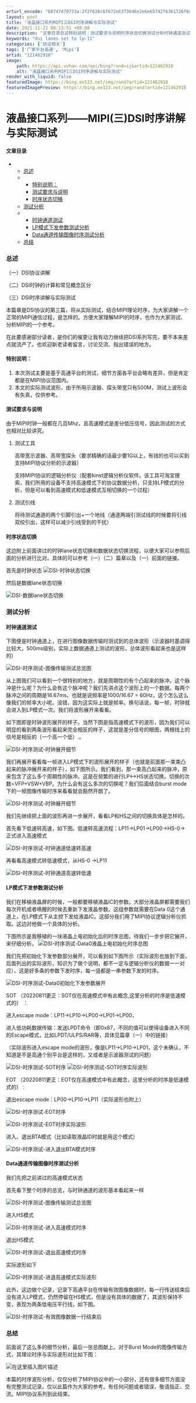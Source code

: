 ```yaml
---
arturl_encode: "68747470733a:2f2f626c6f672e6373646e2e6e65742f6361726f6c76656e2f:61727469636c652f64657461696c732f313231343632393138"
layout: post
title: "液晶接口系列MIPI三DSI时序讲解与实际测试"
date: 2021-11-22 00:13:51 +08:00
description: "文章目录总述特别说明：测试要求与说明时序状态切换测试分析时钟通道测试LP模式下发参数测试分析Data"
keywords: "dsi lanes set to lp-11"
categories: ['协议相关']
tags: ['厂家平台高通', 'Mipi']
artid: "121462918"
image:
    path: https://api.vvhan.com/api/bing?rand=sj&artid=121462918
    alt: "液晶接口系列MIPI三DSI时序讲解与实际测试"
render_with_liquid: false
featuredImage: https://bing.ee123.net/img/rand?artid=121462918
featuredImagePreview: https://bing.ee123.net/img/rand?artid=121462918
---
```


# 液晶接口系列——MIPI(三)DSI时序讲解与实际测试

#### 文章目录

* + [总述](#_1)
  + - [特别说明：](#_10)
    - [测试要求与说明](#_14)
    - [时序状态切换](#_22)
  + [测试分析](#_27)
  + - [时钟通道测试](#_29)
    - [LP模式下发参数测试分析](#LP_43)
    - [Data通道传输图像时序测试分析](#Data_66)
  + [总结](#_82)

### 总述

（一）DSI协议讲解
  
（二）DSI时钟的计算和常见概念区分
  
（三）DSI时序讲解与实际测试

本篇章是DSI协议的第三篇，将从实际测试，结合MIPI理论时序，为大家讲解一个正常的MIPI通信过程，是怎样的。方便大家理解MIPI的时序，也作为大家测试、分析MIPI的一个参考。
  
在此要感谢部分读者，是你们的催更让我有动力继续把DSI系列写完，要不本来差点就流产了。也欢迎新老读者留言，讨论交流、指出错误的地方。

#### 特别说明：

1. 本次测试主要是基于高通平台的测试，细节方面各平台会略有差异，但是肯定都是在MIPI协议范围内。
2. 本文的实际测试波形，由于所用示波器、探头带宽只有500M，测试上波形会有失真，仅供参考。

#### 测试要求与说明

由于MIPI时钟一般都在几百Mhz，且高速模式是差分低压信号，因此测试的方式也相对比较讲究。

1. 测试工具
     
   高带宽示波器、高带宽探头（要求精确的话最少要1G以上，有钱的也可以买到支持MIPI协议分析的示波器）
     
   支持MIPI协议的逻辑分析仪（配套kinst逻辑分析仪软件。该工具可淘宝搜索，我们所用的设备不支持高速模式下的协议数据分析，只支持LP模式的分析，但是可以看到高速模式和低速模式互相切换的一个过程）
2. 测试引线
     
   将待测试通道的两个引脚引出+一个地线（通道两端引测试线的时候要将引线双绞引出，这样可以减少引线受到的干扰）

#### 时序状态切换

这边附上前面讲过的时钟lane状态切换和数据状态切换流程，以便大家可以参照后面的分析进行比对。具体的可以参考（一）（二）篇章以及（一）前面的链接。
  
首先是时钟状态
![DSI-时钟状态切换](https://i-blog.csdnimg.cn/blog_migrate/3578d2d66f44506f01258435260a4923.png#pic_center)
  
然后是数据lane状态切换
  
![DSI-数据lane状态切换](https://i-blog.csdnimg.cn/blog_migrate/4a023bea3119b3f34cf267c8839c6f2c.png#pic_center)

### 测试分析

#### 时钟通道测试

下图便是时钟通道上，在进行图像数据传输时测试到的总体波形（示波器时基调得比较大，500ms级别，实际上数据通道上测试的波形，总体波形看起来也是这样的）
  
![DSI-时序测试-图像传输测试总览图](https://i-blog.csdnimg.cn/blog_migrate/58852ba58b8564388f8bdc9b2ad26668.png#pic_center)
  
从上图我们可以看到一个很特别的地方，就是周期性的有个凸起来的脉冲。这个脉冲是什么呢？为什么会有这个脉冲呢？我们先讲点这个波形上的一个数据。每两个脉冲之间的周期是16.67ms，也就是说频率是1000/16.67 = 60Hz，这个怎么这么像我们的帧率大小呢。没错，因为这实际上就是帧率。换句话说，每一帧，时钟就会进入到LP模式一次。我们将波形展开来看看。

如下图即是时钟波形展开的样子。当然下图是指高速模式下的波形，因为我们可以明显的看到两条波形看起来完全相反的样子，这就是差分信号的眼图，两根线上的信号是相反的（一个高一个低）.。
  
![DSI-时序测试-时钟展开细节](https://i-blog.csdnimg.cn/blog_migrate/732a72ae3ed8d3146a5a36ed4bb3c97c.png#pic_center)
  
我们再展开看看每一帧进入LP模式下的波形展开的样子（也就是前面那一束束凸起来的脉冲展开来的样子），如下图所示。我们看到，那一束高凸起来的脉冲，原来包含了这么多个周期性的脉冲。这是在频繁的进行LP<->HS状态切换。切换的次数=VFP+VSW+VBP。为什么会有这么多次的切换呢？我们后面结合burst mode下的一帧图像传输时序来看看就会豁然开朗了。
  
![DSI-时序测试-时钟展开细节](https://i-blog.csdnimg.cn/blog_migrate/8abfb7934c7a6c915822cc87a153ed51.png#pic_center)
  
我们先继续把上面的波形再进一步展开，看看LP和HS之间的切换具体是怎样的。
  
首先看下低速转高速，如下图。低速转高速流程：LP11->LP01->LP00->HS-0->正式进入高速模式
  
![DSI-时序测试-时钟通道低速转高速](https://i-blog.csdnimg.cn/blog_migrate/429dbad2d01bccfd4bbbf51f8a3a72b0.png#pic_center)
  
再看看高速模式转低速模式，从HS-0 ->LP11
  
![DSI-时序测试-时钟通道高速转低速](https://i-blog.csdnimg.cn/blog_migrate/443e302a1a715881f5c6f61626550d67.png#pic_center)

#### LP模式下发参数测试分析

我们在移植液晶屏的时候，一般都要移植液晶IC的参数。大部分液晶屏都需要我们每次开机或者唤醒的时候去重新下发液晶参数。这组参数就需要在Data 0这个通道上，在LP模式下从主控下发给液晶IC。这部分我们用了MIPI协议逻辑分析仪抓取。这边对他做一个具体的分析。

下图所示是我移植的一块液晶上电初始化后的时序总图，待我们一步步把它展开，来仔细分析。
![DSI-时序测试-Data0液晶上电初始化时序总图](https://i-blog.csdnimg.cn/blog_migrate/86ea2d62ea817d4f66e6aa18c7ebb3c4.png#pic_center)
  
我们先把初始化下发参数部分展开，可以看到如下图所示（实际波形也放到下面，后面列出的实际波形，知识为了做个说明，都不一定与逻辑分析仪的数据一一对应），这是好多条的参数下发时序，每一竖都是一串参数下发的时序。
  
![DSI-时序测试-Data0初始化下发参数展开](https://i-blog.csdnimg.cn/blog_migrate/001944ccf0ecc761ab25ab92d383be50.png#pic_center)

SOT
（20220811更正：SOT仅在高速模式中有此概念,这里分析的时序是低速模式的）
：
  
进入escape mode：LP11->LP10->LP00->LP01->LP00，
  
进入低功耗数据传输：发送LPDT命令（即0x87，不同的值可以使得设备进入不同的Escape模式，比如LPDT/ULPS/RAR等，具体见篇章（一）中的链接）
  
（实际波形进入escape mode的波形，像是LP11->LP10->LP01，这个未确认，不知道是不是高通个别平台是这样的，又或者是示波器测试的问题）
  
![DSI-时序测试-SOT时序](https://i-blog.csdnimg.cn/blog_migrate/28235ac97fb09540f57745b0953d0659.png#pic_center)
![DSI-时序测试-SOT时序实际波形](https://i-blog.csdnimg.cn/blog_migrate/868bd8f616d00818ab7a5d33104d87d2.png#pic_center)
  
EOT
（20220811更正：EOT仅在高速模式中有此概念，这里分析的时序是低速模式的）
:
  
退出escape mode：LP00->LP10->LP11（实际波形也附上）
  
![DSI-时序测试-EOT时序](https://i-blog.csdnimg.cn/blog_migrate/ddaaa9285d4610bb7c211752a22392eb.png#pic_center)
  
![DSI-时序测试-EOT时序实际波形](https://i-blog.csdnimg.cn/blog_migrate/fbaf491ede876ddfeec90d4f3290c0cc.png#pic_center)
  
进入、退出BTA模式（比如读取液晶ID时就是用这个模式）
  
![DSI-时序测试-进入退出BTA模式时序](https://i-blog.csdnimg.cn/blog_migrate/6d920e51515943a82dbd55b8e80408af.png#pic_center)

#### Data通道传输图像时序测试分析

我们先把之前讲过的高速模式状态
  
首先看下整个时序的总览，与时钟通道的波形基本看起来一样
  
![DSI-时序测试-图像传输测试总览图](https://i-blog.csdnimg.cn/blog_migrate/0ae05d5ea846534e9c70debd14ec4aef.png#pic_center)
  
进入HS模式
  
![DSI-时序测试-进入高速模式时序](https://i-blog.csdnimg.cn/blog_migrate/a87823fc8ff87444a3b44cfb9b739709.png#pic_center)

退出HS模式
  
![DSI-时序测试-退出高速模式时序](https://i-blog.csdnimg.cn/blog_migrate/8b6b292462938dbb88377299a955ce2c.png#pic_center)
  
实际波形如下
  
![DSI-时序测试-进退高速模式实际波形](https://i-blog.csdnimg.cn/blog_migrate/abaa4abe984456eb36c981cfec93afdb.png#pic_center)

此外，这边做个记录，记录下高通平台在传输有效图像数据时，每一行传送结束后没有进入LP模式，仍然停留在HS模式，但是没有具体的数据了，其波形保持不变，表现为两条低电压平行线，如下图。
  
![DSI-时序测试-有效图像数据一行结束后](https://i-blog.csdnimg.cn/blog_migrate/35f4bfe400e5233b3947d48b5be3a061.png#pic_center)

### 总结

前面说了这么多的细节分析，最后一张总图献上。对于Burst Mode的图像传输方式，其理论时序与实际波形对比如下图：
  
![在这里插入图片描述](https://i-blog.csdnimg.cn/blog_migrate/79ae73508dadac13f632c8f6a08b9cf4.png#pic_center)

本篇的时序波形分析，仅仅分析了MIPI协议中的一小部分，还有很多细节方面没有完整测试记录。仅以此篇作为大家的参考。有任何问题或者错误，敬请指正、交流。MIPI协议系列到此结束。